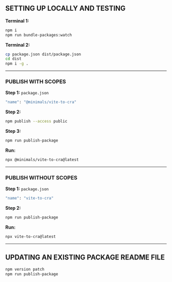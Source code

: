 ## SETTING UP LOCALLY AND TESTING

**Terminal 1:**

```bash
npm i
npm run bundle-packages:watch
```

**Terminal 2:**

```bash
cp package.json dist/package.json
cd dist
npm i -g .
```

---

### PUBLISH WITH SCOPES

**Step 1:** `package.json`

```bash
"name": "@minimals/vite-to-cra"
```

**Step 2:**

```bash
npm publish --access public
```

**Step 3:**

```bash
npm run publish-package
```

**Run:**

```bash
npx @minimals/vite-to-cra@latest
```

---

### PUBLISH WITHOUT SCOPES

**Step 1:** `package.json`

```bash
"name": "vite-to-cra"
```

**Step 2:**

```bash
npm run publish-package
```

**Run:**

```bash
npx vite-to-cra@latest
```

---

## UPDATING AN EXISTING PACKAGE README FILE

```bash
npm version patch
npm run publish-package
```
